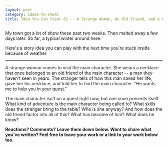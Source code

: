 ```yaml
---
layout: post
category: ideas-to-steal
title: Idea You Can Steal 62 -- A Strange Woman, An Old Friend, and a Curious String of Coincidences
---
```


My town got a lot of show these past two weeks. Then melted away a few days later. So far, a typical winter around here.

Here's a story idea you can play with the next time you're stuck inside because of weather.

<!--excerpt-->

--------------------------------

A strange woman comes to visit the main character. She wears a necklace that once belonged to an old friend of the main character -- a man they haven't seen in years. The stranger tells of how this man saved her life, gave her his necklace, and told her to find the main character. "He wants me to help you in your quest."

The main character isn't on a quest right now, but one soon presents itself. What kind of adventure is the main character being called to? What skills does the stranger bring to the table? Who is she anyway? And how does the old friend factor into all of this? What has become of him? What does he know?

**Reactions? Comments? Leave them down below. Want to share what you’ve written? Feel free to leave your work or a link to your work below too.**
